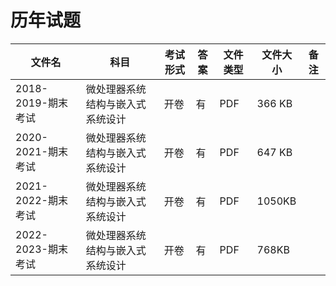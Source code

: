 # 历年试题

文件名|科目|考试形式|答案|文件类型|文件大小|备注
---|---|---|---|---|---|---
2018-2019-期末考试|微处理器系统结构与嵌入式系统设计|开卷|有|PDF|366 KB
2020-2021-期末考试|微处理器系统结构与嵌入式系统设计|开卷|有|PDF|647 KB
2021-2022-期末考试|微处理器系统结构与嵌入式系统设计|开卷|有|PDF|1050KB
2022-2023-期末考试|微处理器系统结构与嵌入式系统设计|开卷|有|PDF|768KB